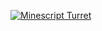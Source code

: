 [![Minescript Turret](https://img.youtube.com/vi/MHs1haydrCE/0.jpg)](https://www.youtube.com/watch?v=MHs1haydrCE)
